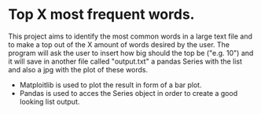 # Top X most frequent words.
This project aims to identify the most common words in a large text file and to make a top out of the X amount of words desired by the user.
The program will ask the user to insert how big should the top be ("e.g. 10") and it will save in another file called "output.txt" a pandas Series with the list and also a jpg with the plot of these words.

- Matploitlib is used to plot the result in form of a bar plot.
- Pandas is used to acces the Series object in order to create a good looking list output.
